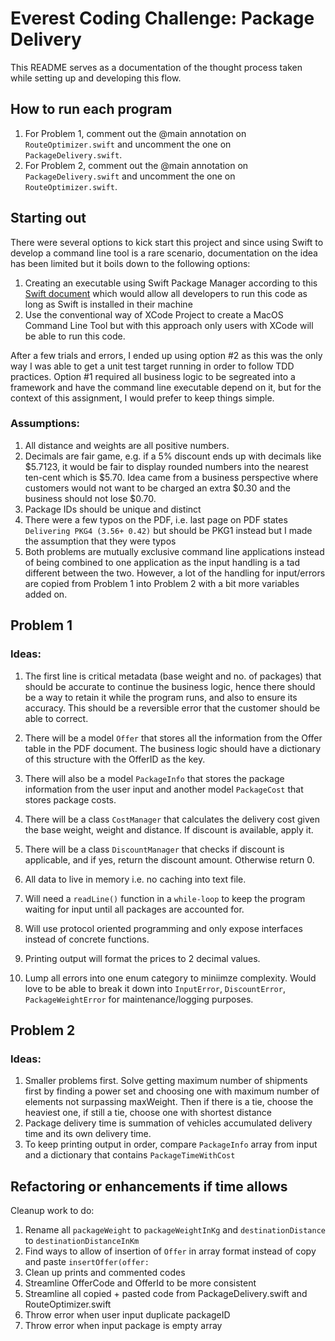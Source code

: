 # Everest Coding Challenge: Package Delivery

This README serves as a documentation of the thought process taken while setting up and developing this flow.


## How to run each program

1. For Problem 1, comment out the @main annotation on `RouteOptimizer.swift` and uncomment the one on `PackageDelivery.swift`.
2. For Problem 2, comment out the @main annotation on `PackageDelivery.swift` and uncomment the one on `RouteOptimizer.swift`.

## Starting out

There were several options to kick start this project and since using Swift to develop a command line tool is a rare scenario, documentation on the idea has been limited but it boils down to the following options:

1. Creating an executable using Swift Package Manager according to this [Swift document](https://www.swift.org/getting-started/cli-swiftpm/) which would allow all developers to run this code as long as Swift is installed in their machine
2. Use the conventional way of XCode Project to create a MacOS Command Line Tool but with this approach only users with XCode will be able to run this code.

After a few trials and errors, I ended up using option #2 as this was the only way I was able to get a unit test target running in order to follow TDD practices. Option #1 required all business logic to be segreated into a framework and have the command line executable depend on it, but for the context of this assignment, I would prefer to keep things simple.


### Assumptions:
 
1. All distance and weights are all positive numbers. 
2. Decimals are fair game, e.g. if a 5% discount ends up with decimals like $5.7123, it would be fair to display rounded numbers into the nearest ten-cent which is $5.70. Idea came from a business perspective where customers would not want to be charged an extra $0.30 and the business should not lose $0.70.
3. Package IDs should be unique and distinct
4. There were a few typos on the PDF, i.e. last page on PDF states `Delivering PKG4 (3.56+ 0.42)` but should be PKG1 instead but I made the assumption that they were typos
5. Both problems are mutually exclusive command line applications instead of being combined to one application as the input handling is a tad different between the two. However, a lot of the handling for input/errors are copied from Problem 1 into Problem 2 with a bit more variables added on. 


## Problem 1

### Ideas:

1. The first line is critical metadata (base weight and no. of packages) that should be accurate to continue the business logic, hence there should be a way to retain it while the program runs, and also to ensure its accuracy. This should be a reversible error that the customer should be able to correct.

2. There will be a model `Offer` that stores all the information from the Offer table in the PDF document. The business logic should have a dictionary of this structure with the OfferID as the key.

3. There will also be a model `PackageInfo` that stores the package information from the user input and another model `PackageCost` that stores package costs.

4. There will be a class `CostManager` that calculates the delivery cost given the base weight, weight and distance. If discount is available, apply it.

5.  There will be a class `DiscountManager` that checks if discount is applicable, and if yes, return the discount amount. Otherwise return 0. 

6.  All data to live in memory i.e. no caching into text file.

7. Will need a `readLine()` function in a `while-loop` to keep the program waiting for input until all packages are accounted for.

8. Will use protocol oriented programming and only expose interfaces instead of concrete functions.

9. Printing output will format the prices to 2 decimal values.

10. Lump all errors into one enum category to miniimze complexity. Would love to be able to break it down into `InputError`, `DiscountError`, `PackageWeightError` for maintenance/logging purposes.


## Problem 2

### Ideas:

1. Smaller problems first. Solve getting maximum number of shipments first by finding a power set and choosing one with maximum number of elements not surpassing maxWeight. Then if there is a tie, choose the heaviest one, if still a tie, choose one with shortest distance
2. Package delivery time is summation of vehicles accumulated delivery time and its own delivery time.
3. To keep printing output in order, compare `PackageInfo` array from input and a dictionary that contains `PackageTimeWithCost`

## Refactoring or enhancements if time allows

Cleanup work to do:
1. Rename all `packageWeight` to `packageWeightInKg` and `destinationDistance` to `destinationDistanceInKm`
2. Find ways to allow of insertion of `Offer` in array format instead of copy and paste `insertOffer(offer:`
3. Clean up prints and commented codes
4. Streamline OfferCode and OfferId to be more consistent
5. Streamline all copied + pasted code from PackageDelivery.swift and RouteOptimizer.swift
6. Throw error when user input duplicate packageID
7. Throw error when input package is empty array



